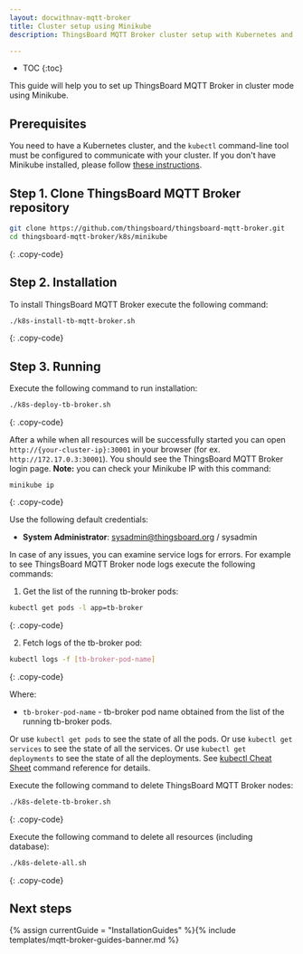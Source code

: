 ```yaml
---
layout: docwithnav-mqtt-broker
title: Cluster setup using Minikube
description: ThingsBoard MQTT Broker cluster setup with Kubernetes and Minikube guide

---
```


* TOC
{:toc}

This guide will help you to set up ThingsBoard MQTT Broker in cluster mode using Minikube.

## Prerequisites

You need to have a Kubernetes cluster, and the `kubectl` command-line tool must be configured to communicate with your cluster.
If you don't have Minikube installed, please follow [these instructions](https://kubernetes.io/docs/setup/learning-environment/minikube/).

## Step 1. Clone ThingsBoard MQTT Broker repository

```bash
git clone https://github.com/thingsboard/thingsboard-mqtt-broker.git
cd thingsboard-mqtt-broker/k8s/minikube
```
{: .copy-code}

## Step 2. Installation

To install ThingsBoard MQTT Broker execute the following command:

```bash
./k8s-install-tb-mqtt-broker.sh
```
{: .copy-code}

## Step 3. Running

Execute the following command to run installation:

```bash
./k8s-deploy-tb-broker.sh
```
{: .copy-code}

After a while when all resources will be successfully started you can open `http://{your-cluster-ip}:30001` in your browser (for ex. `http://172.17.0.3:30001`).
You should see the ThingsBoard MQTT Broker login page.
**Note:** you can check your Minikube IP with this command:

```
minikube ip
```
{: .copy-code}

Use the following default credentials:

- **System Administrator**: sysadmin@thingsboard.org / sysadmin

In case of any issues, you can examine service logs for errors.
For example to see ThingsBoard MQTT Broker node logs execute the following commands:

1) Get the list of the running tb-broker pods:

```bash
kubectl get pods -l app=tb-broker
```
{: .copy-code}

2) Fetch logs of the tb-broker pod:

```bash
kubectl logs -f [tb-broker-pod-name]
```
{: .copy-code}

Where:

- `tb-broker-pod-name` - tb-broker pod name obtained from the list of the running tb-broker pods.

Or use `kubectl get pods` to see the state of all the pods.
Or use `kubectl get services` to see the state of all the services.
Or use `kubectl get deployments` to see the state of all the deployments.
See [kubectl Cheat Sheet](https://kubernetes.io/docs/reference/kubectl/cheatsheet/) command reference for details.

Execute the following command to delete ThingsBoard MQTT Broker nodes:

```bash
./k8s-delete-tb-broker.sh
```
{: .copy-code}

Execute the following command to delete all resources (including database):

```bash
./k8s-delete-all.sh
```
{: .copy-code}

## Next steps

{% assign currentGuide = "InstallationGuides" %}{% include templates/mqtt-broker-guides-banner.md %}